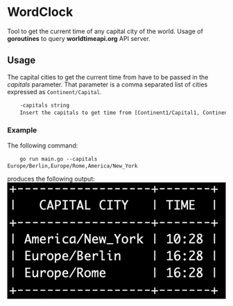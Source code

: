 # WordClock
Tool to get the current time of any capital city of the world.
Usage of __goroutines__ to query __worldtimeapi.org__ API server.

## Usage
The capital cities to get the current time from have to be passed in the _capitals_ parameter.
That parameter is a comma separated list of cities expressed as `Continent/Capital`.

```bash
    -capitals string
    Insert the capitals to get time from [Continent1/Capital1, Continent2/Capital2, etc]
```

### Example
The following command:
```
    go run main.go --capitals Europe/Berlin,Europe/Rome,America/New_York
```
produces the following output:
![alt Output example](/example.png)
